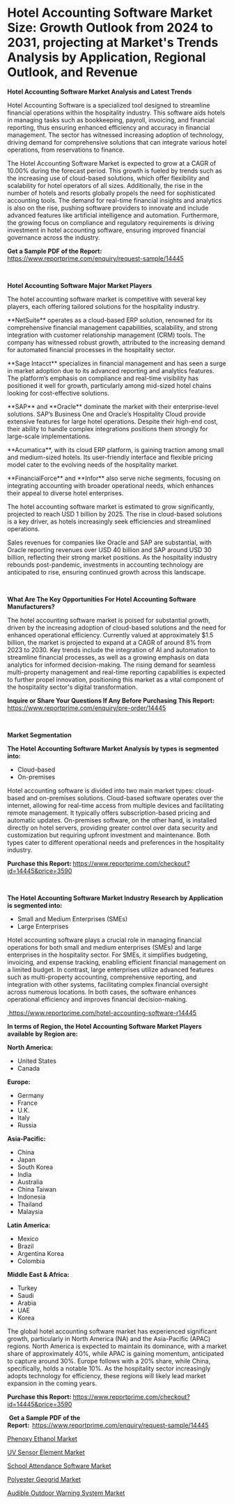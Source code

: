 <p><h1>Hotel Accounting Software Market Size: Growth Outlook from 2024 to 2031, projecting at Market's Trends Analysis by Application, Regional Outlook, and Revenue</h1></p><p><strong>Hotel Accounting Software Market Analysis and Latest Trends</strong></p>
<p><p>Hotel Accounting Software is a specialized tool designed to streamline financial operations within the hospitality industry. This software aids hotels in managing tasks such as bookkeeping, payroll, invoicing, and financial reporting, thus ensuring enhanced efficiency and accuracy in financial management. The sector has witnessed increasing adoption of technology, driving demand for comprehensive solutions that can integrate various hotel operations, from reservations to finance.</p><p>The Hotel Accounting Software Market is expected to grow at a CAGR of 10.00% during the forecast period. This growth is fueled by trends such as the increasing use of cloud-based solutions, which offer flexibility and scalability for hotel operators of all sizes. Additionally, the rise in the number of hotels and resorts globally propels the need for sophisticated accounting tools. The demand for real-time financial insights and analytics is also on the rise, pushing software providers to innovate and include advanced features like artificial intelligence and automation. Furthermore, the growing focus on compliance and regulatory requirements is driving investment in hotel accounting software, ensuring improved financial governance across the industry.</p></p>
<p><strong>Get a Sample PDF of the Report:&nbsp;</strong> <a href="https://www.reportprime.com/enquiry/request-sample/14445?utm_campaign=1140&utm_medium=2&utm_source=Github&utm_content=ia&utm_term=28102024&utm_id=hotel-accounting-software">https://www.reportprime.com/enquiry/request-sample/14445</a></p>
<p>&nbsp;</p>
<p><strong>Hotel Accounting Software Major Market Players</strong></p>
<p><p>The hotel accounting software market is competitive with several key players, each offering tailored solutions for the hospitality industry. </p><p>**NetSuite** operates as a cloud-based ERP solution, renowned for its comprehensive financial management capabilities, scalability, and strong integration with customer relationship management (CRM) tools. The company has witnessed robust growth, attributed to the increasing demand for automated financial processes in the hospitality sector.</p><p>**Sage Intacct** specializes in financial management and has seen a surge in market adoption due to its advanced reporting and analytics features. The platform’s emphasis on compliance and real-time visibility has positioned it well for growth, particularly among mid-sized hotel chains looking for cost-effective solutions.</p><p>**SAP** and **Oracle** dominate the market with their enterprise-level solutions. SAP’s Business One and Oracle’s Hospitality Cloud provide extensive features for large hotel operations. Despite their high-end cost, their ability to handle complex integrations positions them strongly for large-scale implementations.</p><p>**Acumatica**, with its cloud ERP platform, is gaining traction among small and medium-sized hotels. Its user-friendly interface and flexible pricing model cater to the evolving needs of the hospitality market.</p><p>**FinancialForce** and **Infor** also serve niche segments, focusing on integrating accounting with broader operational needs, which enhances their appeal to diverse hotel enterprises.</p><p>The hotel accounting software market is estimated to grow significantly, projected to reach USD 1 billion by 2025. The rise in cloud-based solutions is a key driver, as hotels increasingly seek efficiencies and streamlined operations. </p><p>Sales revenues for companies like Oracle and SAP are substantial, with Oracle reporting revenues over USD 40 billion and SAP around USD 30 billion, reflecting their strong market positions. As the hospitality industry rebounds post-pandemic, investments in accounting technology are anticipated to rise, ensuring continued growth across this landscape.</p></p>
<p>&nbsp;</p>
<p><strong>What Are The Key Opportunities For Hotel Accounting Software Manufacturers?</strong></p>
<p><p>The hotel accounting software market is poised for substantial growth, driven by the increasing adoption of cloud-based solutions and the need for enhanced operational efficiency. Currently valued at approximately $1.5 billion, the market is projected to expand at a CAGR of around 8% from 2023 to 2030. Key trends include the integration of AI and automation to streamline financial processes, as well as a growing emphasis on data analytics for informed decision-making. The rising demand for seamless multi-property management and real-time reporting capabilities is expected to further propel innovation, positioning this market as a vital component of the hospitality sector's digital transformation.</p></p>
<p><strong>Inquire or Share Your Questions If Any Before Purchasing This Report:</strong> <a href="https://www.reportprime.com/enquiry/pre-order/14445?utm_campaign=1140&utm_medium=2&utm_source=Github&utm_content=ia&utm_term=28102024&utm_id=hotel-accounting-software">https://www.reportprime.com/enquiry/pre-order/14445</a></p>
<p>&nbsp;</p>
<p><strong>Market Segmentation</strong></p>
<p><strong>The Hotel Accounting Software Market Analysis by types is segmented into:</strong></p>
<p><ul><li>Cloud-based</li><li>On-premises</li></ul></p>
<p><p>Hotel accounting software is divided into two main market types: cloud-based and on-premises solutions. Cloud-based software operates over the internet, allowing for real-time access from multiple devices and facilitating remote management. It typically offers subscription-based pricing and automatic updates. On-premises software, on the other hand, is installed directly on hotel servers, providing greater control over data security and customization but requiring upfront investment and maintenance. Both types cater to different operational needs and preferences in the hospitality industry.</p></p>
<p><strong>Purchase this Report:&nbsp;</strong><a href="https://www.reportprime.com/checkout?id=14445&price=3590&utm_campaign=1140&utm_medium=2&utm_source=Github&utm_content=ia&utm_term=28102024&utm_id=hotel-accounting-software">https://www.reportprime.com/checkout?id=14445&price=3590</a></p>
<p>&nbsp;</p>
<p><strong>The Hotel Accounting Software Market Industry Research by Application is segmented into:</strong></p>
<p><ul><li>Small and Medium Enterprises (SMEs)</li><li>Large Enterprises</li></ul></p>
<p><p>Hotel accounting software plays a crucial role in managing financial operations for both small and medium enterprises (SMEs) and large enterprises in the hospitality sector. For SMEs, it simplifies budgeting, invoicing, and expense tracking, enabling efficient financial management on a limited budget. In contrast, large enterprises utilize advanced features such as multi-property accounting, comprehensive reporting, and integration with other systems, facilitating complex financial oversight across numerous locations. In both cases, the software enhances operational efficiency and improves financial decision-making.</p></p>
<p><a href="https://www.reportprime.com/hotel-accounting-software-r14445?utm_campaign=1140&utm_medium=2&utm_source=Github&utm_content=ia&utm_term=28102024&utm_id=hotel-accounting-software">&nbsp;https://www.reportprime.com/hotel-accounting-software-r14445</a></p>
<p><strong>In terms of Region, the Hotel Accounting Software Market Players available by Region are:</strong></p>
<p>
    <p> <strong> North America: </strong>
        <ul>
            <li>United States</li>
            <li>Canada</li>
        </ul>
        </p> 
    <p> <strong> Europe: </strong>
        <ul>
            <li>Germany</li>
            <li>France</li>
            <li>U.K.</li>
            <li>Italy</li>
            <li>Russia</li>
        </ul>
        </p> 
    <p> <strong> Asia-Pacific: </strong>
        <ul>
            <li>China</li>
            <li>Japan</li>
            <li>South Korea</li>
            <li>India</li>
            <li>Australia</li>
            <li>China Taiwan</li>
            <li>Indonesia</li>
            <li>Thailand</li>
            <li>Malaysia</li>
        </ul>
        </p> 
    <p> <strong> Latin America: </strong>
        <ul>
            <li>Mexico</li>
            <li>Brazil</li>
            <li>Argentina Korea</li>
            <li>Colombia</li>
        </ul>
        </p> 
    <p> <strong> Middle East & Africa: </strong>
        <ul>
            <li>Turkey</li>
            <li>Saudi</li>
            <li>Arabia</li>
            <li>UAE</li>
            <li>Korea</li>
        </ul>
    </p>
    </p>
<p><p>The global hotel accounting software market has experienced significant growth, particularly in North America (NA) and the Asia-Pacific (APAC) regions. North America is expected to maintain its dominance, with a market share of approximately 40%, while APAC is gaining momentum, anticipated to capture around 30%. Europe follows with a 20% share, while China, specifically, holds a notable 10%. As the hospitality sector increasingly adopts technology for efficiency, these regions will likely lead market expansion in the coming years.</p></p>
<p><strong>Purchase this Report: </strong><a href="https://www.reportprime.com/checkout?id=14445&price=3590&utm_campaign=1140&utm_medium=2&utm_source=Github&utm_content=ia&utm_term=28102024&utm_id=hotel-accounting-software">https://www.reportprime.com/checkout?id=14445&price=3590</a></p>
<p>&nbsp;<strong>Get a Sample PDF of the Report:&nbsp;&nbsp;</strong><a href="https://www.reportprime.com/enquiry/request-sample/14445?utm_campaign=1140&utm_medium=2&utm_source=Github&utm_content=ia&utm_term=28102024&utm_id=hotel-accounting-software">https://www.reportprime.com/enquiry/request-sample/14445</a></p>
<p><strong></strong></p>
<p><p><a href="https://www.linkedin.com/pulse/phenoxy-ethanol-market-overview-global-trends-future-prospects-fetzf?utm_campaign=1140&utm_medium=2&utm_source=Github&utm_content=ia&utm_term=28102024&utm_id=hotel-accounting-software">Phenoxy Ethanol Market</a></p><p><a href="https://issuu.com/reportprime-2/docs/uv-sensor-element-market-size-2030._c4c5f6b8937018?utm_campaign=1140&utm_medium=2&utm_source=Github&utm_content=ia&utm_term=28102024&utm_id=hotel-accounting-software">UV Sensor Element Market</a></p><p><a href="https://github.com/b9uxfeyen/Market-Research-Report-List-1/blob/main/school-attendance-software-market.md?utm_campaign=1140&utm_medium=2&utm_source=Github&utm_content=ia&utm_term=28102024&utm_id=hotel-accounting-software">School Attendance Software Market</a></p><p><a href="https://www.linkedin.com/pulse/in-depth-analysis-global-polyester-geogrid-market-scope-its-rapid-nk8ac?utm_campaign=1140&utm_medium=2&utm_source=Github&utm_content=ia&utm_term=28102024&utm_id=hotel-accounting-software">Polyester Geogrid Market</a></p><p><a href="https://issuu.com/reportprime-2/docs/audible-outdoor-warning-system-mark_d41f437a742f18?utm_campaign=1140&utm_medium=2&utm_source=Github&utm_content=ia&utm_term=28102024&utm_id=hotel-accounting-software">Audible Outdoor Warning System Market</a></p></p>